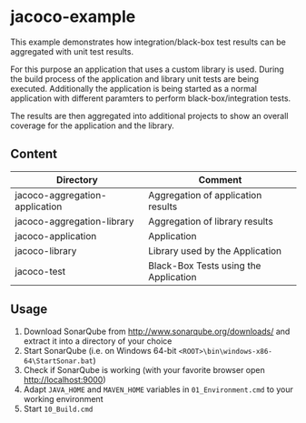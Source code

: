 # jacoco-example

This example demonstrates how integration/black-box test results can be aggregated with unit test results.

For this purpose an application that uses a custom library is used. During the build process of the application and library unit tests are being executed. Additionally the application is being started as a normal application with different paramters to perform black-box/integration tests.

The results are then aggregated into additional projects to show an overall coverage for the application and the library.

## Content

| Directory 						| Comment                               |
| --------------------------------- | ------------------------------------- |
| jacoco-aggregation-application 	| Aggregation of application results    |
| jacoco-aggregation-library 		| Aggregation of library results        |
| jacoco-application 				| Application                           |
| jacoco-library 					| Library used by the Application       |
| jacoco-test 						| Black-Box Tests using the Application |

## Usage

1. Download SonarQube from http://www.sonarqube.org/downloads/ and extract it into a directory of your choice
2. Start SonarQube (i.e. on Windows 64-bit ```<ROOT>\bin\windows-x86-64\StartSonar.bat```)
3. Check if SonarQube is working (with your favorite browser open [http://localhost:9000](http://localhost:9000))
4. Adapt ```JAVA_HOME``` and ```MAVEN_HOME``` variables in ```01_Environment.cmd``` to your working environment
5. Start ```10_Build.cmd```
